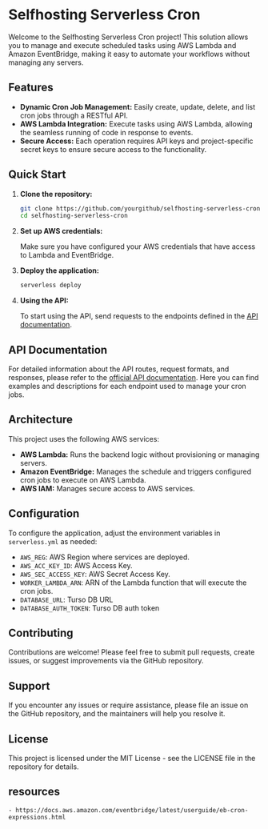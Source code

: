 # Selfhosting Serverless Cron

Welcome to the Selfhosting Serverless Cron project! This solution allows you to manage and execute scheduled tasks using AWS Lambda and Amazon EventBridge, making it easy to automate your workflows without managing any servers.

## Features

- **Dynamic Cron Job Management:** Easily create, update, delete, and list cron jobs through a RESTful API.
- **AWS Lambda Integration:** Execute tasks using AWS Lambda, allowing the seamless running of code in response to events.
- **Secure Access:** Each operation requires API keys and project-specific secret keys to ensure secure access to the functionality.

## Quick Start

1. **Clone the repository:**

   ```bash
   git clone https://github.com/yourgithub/selfhosting-serverless-cron.git
   cd selfhosting-serverless-cron
   ```

2. **Set up AWS credentials:**

   Make sure you have configured your AWS credentials that have access to Lambda and EventBridge.

3. **Deploy the application:**

   ```bash
   serverless deploy
   ```

4. **Using the API:**

   To start using the API, send requests to the endpoints defined in the [API documentation](https://serverless-cron.apidog.io/).

## API Documentation

For detailed information about the API routes, request formats, and responses, please refer to the [official API documentation](https://serverless-cron.apidog.io/). Here you can find examples and descriptions for each endpoint used to manage your cron jobs.

## Architecture

This project uses the following AWS services:

- **AWS Lambda:** Runs the backend logic without provisioning or managing servers.
- **Amazon EventBridge:** Manages the schedule and triggers configured cron jobs to execute on AWS Lambda.
- **AWS IAM:** Manages secure access to AWS services.

## Configuration

To configure the application, adjust the environment variables in `serverless.yml` as needed:

- `AWS_REG`: AWS Region where services are deployed.
- `AWS_ACC_KEY_ID`: AWS Access Key.
- `AWS_SEC_ACCESS_KEY`: AWS Secret Access Key.
- `WORKER_LAMBDA_ARN`: ARN of the Lambda function that will execute the cron jobs.
- `DATABASE_URL`: Turso DB URL
- `DATABASE_AUTH_TOKEN`: Turso DB auth token


## Contributing

Contributions are welcome! Please feel free to submit pull requests, create issues, or suggest improvements via the GitHub repository.

## Support

If you encounter any issues or require assistance, please file an issue on the GitHub repository, and the maintainers will help you resolve it.

## License

This project is licensed under the MIT License - see the LICENSE file in the repository for details.


## resources

    - https://docs.aws.amazon.com/eventbridge/latest/userguide/eb-cron-expressions.html
